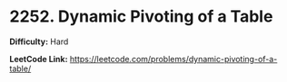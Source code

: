# 2252. Dynamic Pivoting of a Table

**Difficulty:** Hard

**LeetCode Link:** https://leetcode.com/problems/dynamic-pivoting-of-a-table/

